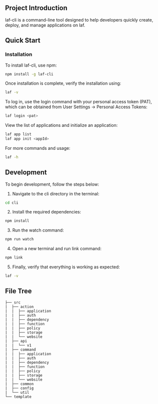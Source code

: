 ## Project Introduction
laf-cli is a command-line tool designed to help developers quickly create, deploy, and manage applications on laf.

## Quick Start

### Installation

To install laf-cli, use npm:
```bash
npm install -g laf-cli
```

Once installation is complete, verify the installation using:
```bash
laf -v
```

To log in, use the login command with your personal access token (PAT), which can be obtained from User Settings -> Personal Access Tokens:
```bash
laf login <pat>
```

View the list of applications and initialize an application:
```bash
laf app list
laf app init <appId>
```

For more commands and usage:
```bash
laf -h
```

## Development

To begin development, follow the steps below:

1. Navigate to the cli directory in the terminal:
```bash
cd cli
```

2. Install the required dependencies: 
```bash
npm install
```

3. Run the watch command:
```bash
npm run watch
```

4. Open a new terminal and run link command:
```bash
npm link
```

5. Finally, verify that everything is working as expected:
```bash
laf -v
```

## File Tree

```
├── src
|  ├── action
|  |  ├── application
|  |  ├── auth
|  |  ├── dependency
|  |  ├── function
|  |  ├── policy
|  |  ├── storage
|  |  └── website
|  ├── api
|  |  └── v1
|  ├── command
|  |  ├── application
|  |  ├── auth
|  |  ├── dependency
|  |  ├── function
|  |  ├── policy
|  |  ├── storage
|  |  └── website
|  ├── common
|  ├── config
|  └── util
└── template
```
